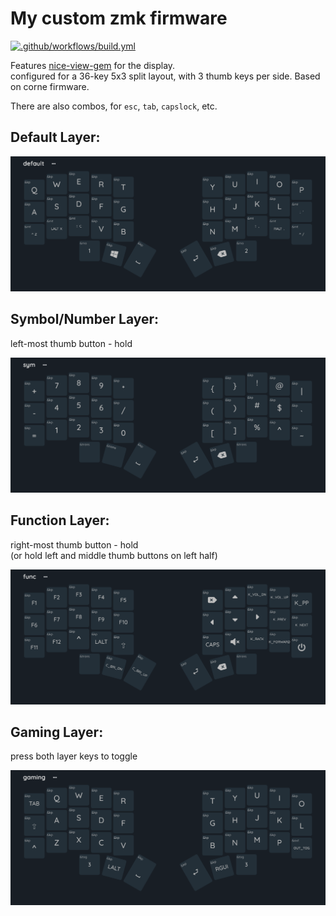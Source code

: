 # My custom zmk firmware

[![.github/workflows/build.yml](https://github.com/LU-SIFE/zmk-config/actions/workflows/build.yml/badge.svg)](https://github.com/LU-SIFE/zmk-config/actions/workflows/build.yml)


Features [nice-view-gem](https://github.com/M165437/nice-view-gem) for the display.<br>
configured for a 36-key 5x3 split layout, with 3 thumb keys per side. Based on corne firmware.

There are also combos, for `esc`, `tab`, `capslock`, etc.

## Default Layer:
![Default Layer](/examples/default.png)

## Symbol/Number Layer:
left-most thumb button - hold

![Symbol Layer](/examples/symbol.png)

## Function Layer:
right-most thumb button - hold<br>
(or hold left and middle thumb buttons on left half)

![Function Layer](/examples/function.png)

## Gaming Layer:
press both layer keys to toggle

![Gaming Layer](/examples/gaming.png)
